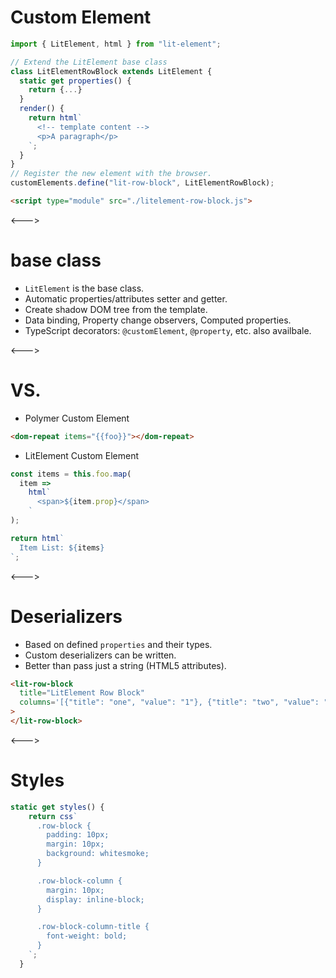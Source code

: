 # Custom Element

```javascript
import { LitElement, html } from "lit-element";

// Extend the LitElement base class
class LitElementRowBlock extends LitElement {
  static get properties() {
    return {...}
  }
  render() {
    return html`
      <!-- template content -->
      <p>A paragraph</p>
    `;
  }
}
// Register the new element with the browser.
customElements.define("lit-row-block", LitElementRowBlock);
```

```html
<script type="module" src="./litelement-row-block.js">
```

<--->

# base class

- `LitElement` is the base class.
- Automatic properties/attributes setter and getter.
- Create shadow DOM tree from the template.
- Data binding, Property change observers, Computed properties.
- TypeScript decorators: `@customElement`, `@property`, etc. also availbale.

<--->

# VS.

- Polymer Custom Element

```html
<dom-repeat items="{{foo}}"></dom-repeat>
```

- LitElement Custom Element

```javascript
const items = this.foo.map(
  item =>
    html`
      <span>${item.prop}</span>
    `
);

return html`
  Item List: ${items}
`;
```

<--->

# Deserializers

- Based on defined `properties` and their types.
- Custom deserializers can be written.
- Better than pass just a string (HTML5 attributes).

```html
<lit-row-block
  title="LitElement Row Block"
  columns='[{"title": "one", "value": "1"}, {"title": "two", "value": "2"}]'
>
</lit-row-block>
```

<--->

# Styles

```javascript
static get styles() {
    return css`
      .row-block {
        padding: 10px;
        margin: 10px;
        background: whitesmoke;
      }

      .row-block-column {
        margin: 10px;
        display: inline-block;
      }

      .row-block-column-title {
        font-weight: bold;
      }
    `;
  }
```
